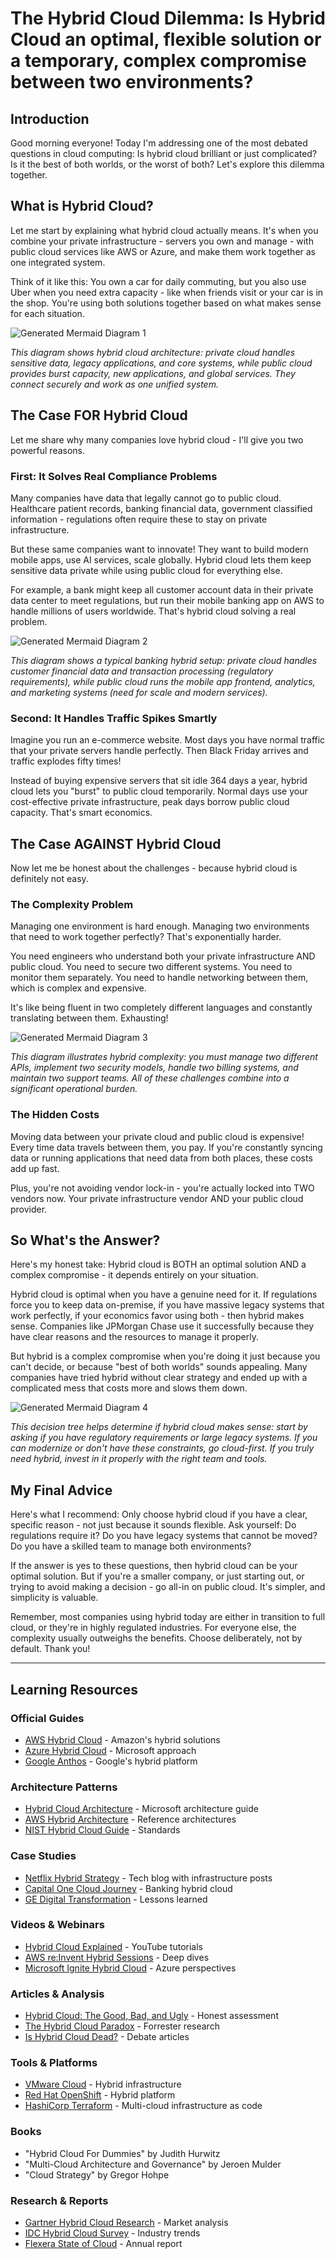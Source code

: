 # The Hybrid Cloud Dilemma: Is Hybrid Cloud an optimal, flexible solution or a temporary, complex compromise between two environments?

## Introduction

Good morning everyone! Today I'm addressing one of the most debated questions in cloud computing: Is hybrid cloud brilliant or just complicated? Is it the best of both worlds, or the worst of both? Let's explore this dilemma together.

## What is Hybrid Cloud?

Let me start by explaining what hybrid cloud actually means. It's when you combine your private infrastructure - servers you own and manage - with public cloud services like AWS or Azure, and make them work together as one integrated system.

Think of it like this: You own a car for daily commuting, but you also use Uber when you need extra capacity - like when friends visit or your car is in the shop. You're using both solutions together based on what makes sense for each situation.

![Generated Mermaid Diagram 1](diagram_images/diagram_1.png)

*This diagram shows hybrid cloud architecture: private cloud handles sensitive data, legacy applications, and core systems, while public cloud provides burst capacity, new applications, and global services. They connect securely and work as one unified system.*

## The Case FOR Hybrid Cloud

Let me share why many companies love hybrid cloud - I'll give you two powerful reasons.

### First: It Solves Real Compliance Problems

Many companies have data that legally cannot go to public cloud. Healthcare patient records, banking financial data, government classified information - regulations often require these to stay on private infrastructure.

But these same companies want to innovate! They want to build modern mobile apps, use AI services, scale globally. Hybrid cloud lets them keep sensitive data private while using public cloud for everything else.

For example, a bank might keep all customer account data in their private data center to meet regulations, but run their mobile banking app on AWS to handle millions of users worldwide. That's hybrid cloud solving a real problem.

![Generated Mermaid Diagram 2](diagram_images/diagram_2.png)

*This diagram shows a typical banking hybrid setup: private cloud handles customer financial data and transaction processing (regulatory requirements), while public cloud runs the mobile app frontend, analytics, and marketing systems (need for scale and modern services).*

### Second: It Handles Traffic Spikes Smartly

Imagine you run an e-commerce website. Most days you have normal traffic that your private servers handle perfectly. Then Black Friday arrives and traffic explodes fifty times!

Instead of buying expensive servers that sit idle 364 days a year, hybrid cloud lets you "burst" to public cloud temporarily. Normal days use your cost-effective private infrastructure, peak days borrow public cloud capacity. That's smart economics.

## The Case AGAINST Hybrid Cloud

Now let me be honest about the challenges - because hybrid cloud is definitely not easy.

### The Complexity Problem

Managing one environment is hard enough. Managing two environments that need to work together perfectly? That's exponentially harder.

You need engineers who understand both your private infrastructure AND public cloud. You need to secure two different systems. You need to monitor them separately. You need to handle networking between them, which is complex and expensive.

It's like being fluent in two completely different languages and constantly translating between them. Exhausting!

![Generated Mermaid Diagram 3](diagram_images/diagram_3.png)

*This diagram illustrates hybrid complexity: you must manage two different APIs, implement two security models, handle two billing systems, and maintain two support teams. All of these challenges combine into a significant operational burden.*

### The Hidden Costs

Moving data between your private cloud and public cloud is expensive! Every time data travels between them, you pay. If you're constantly syncing data or running applications that need data from both places, these costs add up fast.

Plus, you're not avoiding vendor lock-in - you're actually locked into TWO vendors now. Your private infrastructure vendor AND your public cloud provider.

## So What's the Answer?

Here's my honest take: Hybrid cloud is BOTH an optimal solution AND a complex compromise - it depends entirely on your situation.

Hybrid cloud is optimal when you have a genuine need for it. If regulations force you to keep data on-premise, if you have massive legacy systems that work perfectly, if your economics favor using both - then hybrid makes sense. Companies like JPMorgan Chase use it successfully because they have clear reasons and the resources to manage it properly.

But hybrid is a complex compromise when you're doing it just because you can't decide, or because "best of both worlds" sounds appealing. Many companies have tried hybrid without clear strategy and ended up with a complicated mess that costs more and slows them down.

![Generated Mermaid Diagram 4](diagram_images/diagram_4.png)

*This decision tree helps determine if hybrid cloud makes sense: start by asking if you have regulatory requirements or large legacy systems. If you can modernize or don't have these constraints, go cloud-first. If you truly need hybrid, invest in it properly with the right team and tools.*

## My Final Advice

Here's what I recommend: Only choose hybrid cloud if you have a clear, specific reason - not just because it sounds flexible. Ask yourself: Do regulations require it? Do you have legacy systems that cannot be moved? Do you have a skilled team to manage both environments?

If the answer is yes to these questions, then hybrid cloud can be your optimal solution. But if you're a smaller company, or just starting out, or trying to avoid making a decision - go all-in on public cloud. It's simpler, and simplicity is valuable.

Remember, most companies using hybrid today are either in transition to full cloud, or they're in highly regulated industries. For everyone else, the complexity usually outweighs the benefits. Choose deliberately, not by default. Thank you!

---

## Learning Resources

### Official Guides
- [AWS Hybrid Cloud](https://aws.amazon.com/hybrid/) - Amazon's hybrid solutions
- [Azure Hybrid Cloud](https://azure.microsoft.com/en-us/solutions/hybrid-cloud-app/) - Microsoft approach
- [Google Anthos](https://cloud.google.com/anthos) - Google's hybrid platform

### Architecture Patterns
- [Hybrid Cloud Architecture](https://docs.microsoft.com/en-us/azure/architecture/solution-ideas/articles/hybrid-cloud-architecture) - Microsoft architecture guide
- [AWS Hybrid Architecture](https://aws.amazon.com/architecture/hybrid/) - Reference architectures
- [NIST Hybrid Cloud Guide](https://www.nist.gov/publications/nist-cloud-computing-reference-architecture) - Standards

### Case Studies
- [Netflix Hybrid Strategy](https://netflixtechblog.com/) - Tech blog with infrastructure posts
- [Capital One Cloud Journey](https://www.capitalone.com/tech/cloud/) - Banking hybrid cloud
- [GE Digital Transformation](https://www.ge.com/digital/iiot-cloud) - Lessons learned

### Videos & Webinars
- [Hybrid Cloud Explained](https://www.youtube.com/results?search_query=hybrid+cloud+explained) - YouTube tutorials
- [AWS re:Invent Hybrid Sessions](https://www.youtube.com/results?search_query=aws+reinvent+hybrid+cloud) - Deep dives
- [Microsoft Ignite Hybrid Cloud](https://www.youtube.com/results?search_query=microsoft+ignite+hybrid+cloud) - Azure perspectives

### Articles & Analysis
- [Hybrid Cloud: The Good, Bad, and Ugly](https://www.infoworld.com/article/3429006/hybrid-cloud-the-good-the-bad-and-the-ugly.html) - Honest assessment
- [The Hybrid Cloud Paradox](https://www.forrester.com/blogs/) - Forrester research
- [Is Hybrid Cloud Dead?](https://www.theregister.com/2023/01/09/hybrid_cloud_debate/) - Debate articles

### Tools & Platforms
- [VMware Cloud](https://www.vmware.com/products/cloud-infrastructure.html) - Hybrid infrastructure
- [Red Hat OpenShift](https://www.redhat.com/en/technologies/cloud-computing/openshift) - Hybrid platform
- [HashiCorp Terraform](https://www.terraform.io/) - Multi-cloud infrastructure as code

### Books
- "Hybrid Cloud For Dummies" by Judith Hurwitz
- "Multi-Cloud Architecture and Governance" by Jeroen Mulder
- "Cloud Strategy" by Gregor Hohpe

### Research & Reports
- [Gartner Hybrid Cloud Research](https://www.gartner.com/en/information-technology/glossary/hybrid-cloud-computing) - Market analysis
- [IDC Hybrid Cloud Survey](https://www.idc.com/) - Industry trends
- [Flexera State of Cloud](https://www.flexera.com/blog/cloud/cloud-computing-trends-2023/) - Annual report
